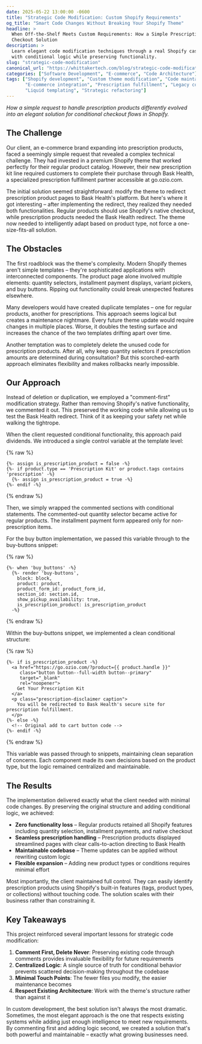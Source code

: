 ```yaml
---
date: 2025-05-22 13:00:00 -0600
title: "Strategic Code Modification: Custom Shopify Requirements"
og_title: "Smart Code Changes Without Breaking Your Shopify Theme"
headline: >
  When Off-the-Shelf Meets Custom Requirements: How a Simple Prescription Product Request Became an Elegant Conditional
  Checkout Solution
description: >
  Learn elegant code modification techniques through a real Shopify case study. Handle prescription vs regular products
  with conditional logic while preserving functionality.
slug: "strategic-code-modification"
canonical_url: "https://whittakertech.com/blog/strategic-code-modification/"
categories: ["Software Development", "E-commerce", "Code Architecture"]
tags: ["Shopify development", "Custom theme modification", "Code maintainability", "Conditional logic",
       "E-commerce integration", "Prescription fulfillment", "Legacy code preservation", "Technical debt management",
       "Liquid templating", "Strategic refactoring"]
---
```


*How a simple request to handle prescription products differently evolved into an elegant solution for conditional
checkout flows in Shopify.*

## The Challenge

Our client, an e-commerce brand expanding into prescription products, faced a seemingly simple request that revealed a
complex technical challenge. They had invested in a premium Shopify theme that worked perfectly for their regular
product catalog. However, their new prescription kit line required customers to complete their purchase through Bask
Health, a specialized prescription fulfillment partner accessible at go.ozio.com.

The initial solution seemed straightforward: modify the theme to redirect prescription product pages to Bask Health's
platform. But here's where it got interesting – after implementing the redirect, they realized they needed both
functionalities. Regular products should use Shopify's native checkout, while prescription products needed the Bask
Health redirect. The theme now needed to intelligently adapt based on product type, not force a one-size-fits-all
solution.

## The Obstacles

The first roadblock was the theme's complexity. Modern Shopify themes aren't simple templates – they're sophisticated
applications with interconnected components. The product page alone involved multiple elements: quantity selectors,
installment payment displays, variant pickers, and buy buttons. Ripping out functionality could break unexpected
features elsewhere.

Many developers would have created duplicate templates – one for regular products, another for prescriptions. This
approach seems logical but creates a maintenance nightmare. Every future theme update would require changes in multiple
places. Worse, it doubles the testing surface and increases the chance of the two templates drifting apart over time.

Another temptation was to completely delete the unused code for prescription products. After all, why keep quantity
selectors if prescription amounts are determined during consultation? But this scorched-earth approach eliminates
flexibility and makes rollbacks nearly impossible.

## Our Approach

Instead of deletion or duplication, we employed a "comment-first" modification strategy. Rather than removing Shopify's
native functionality, we commented it out. This preserved the working code while allowing us to test the Bask Health
redirect. Think of it as keeping your safety net while walking the tightrope.

When the client requested conditional functionality, this approach paid dividends. We introduced a single control
variable at the template level:

{% raw %}

```liquid
{%- assign is_prescription_product = false -%}
{%- if product.type == 'Prescription Kit' or product.tags contains 'prescription' -%}
  {%- assign is_prescription_product = true -%}
{%- endif -%}
```

{% endraw %}

Then, we simply wrapped the commented sections with conditional statements. The commented-out quantity selector became
active for regular products. The installment payment form appeared only for non-prescription items.

For the buy button implementation, we passed this variable through to the buy-buttons snippet:

{% raw %}

```liquid
{%- when 'buy_buttons' -%}
  {%- render 'buy-buttons',
    block: block,
    product: product,
    product_form_id: product_form_id,
    section_id: section.id,
    show_pickup_availability: true,
    is_prescription_product: is_prescription_product
  -%}
```

{% endraw %}

Within the buy-buttons snippet, we implemented a clean conditional structure:

{% raw %}

```liquid
{%- if is_prescription_product -%}
  <a href="https://go.ozio.com/?product={{ product.handle }}" 
     class="button button--full-width button--primary"
     target="_blank"
     rel="noopener">
    Get Your Prescription Kit
  </a>
  <p class="prescription-disclaimer caption">
    You will be redirected to Bask Health's secure site for prescription fulfillment.
  </p>
{%- else -%}
  <!-- Original add to cart button code -->
{%- endif -%}
```

{% endraw %}

This variable was passed through to snippets, maintaining clean separation of concerns. Each component made its own
decisions based on the product type, but the logic remained centralized and maintainable.

## The Results

The implementation delivered exactly what the client needed with minimal code changes. By preserving the original
structure and adding conditional logic, we achieved:

- **Zero functionality loss** – Regular products retained all Shopify features including quantity selection, installment
  payments, and native checkout
- **Seamless prescription handling** – Prescription products displayed streamlined pages with clear calls-to-action
  directing to Bask Health
- **Maintainable codebase** – Theme updates can be applied without rewriting custom logic
- **Flexible expansion** – Adding new product types or conditions requires minimal effort

Most importantly, the client maintained full control. They can easily identify prescription products using Shopify's
built-in features (tags, product types, or collections) without touching code. The solution scales with their business
rather than constraining it.

## Key Takeaways

This project reinforced several important lessons for strategic code modification:

1. **Comment First, Delete Never**: Preserving existing code through comments provides invaluable flexibility for future
   requirements
2. **Centralized Logic**: A single source of truth for conditional behavior prevents scattered decision-making
   throughout the codebase
3. **Minimal Touch Points**: The fewer files you modify, the easier maintenance becomes
4. **Respect Existing Architecture**: Work with the theme's structure rather than against it

In custom development, the best solution isn't always the most dramatic. Sometimes, the most elegant approach is the
one that respects existing systems while adding just enough intelligence to meet new requirements. By commenting first
and adding logic second, we created a solution that's both powerful and maintainable – exactly what growing businesses
need.
